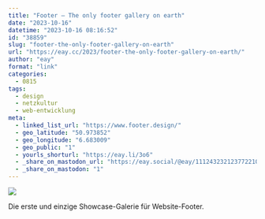 ```yaml
---
title: "Footer — The only footer gallery on earth"
date: "2023-10-16"
datetime: "2023-10-16 08:16:52"
id: "38859"
slug: "footer-the-only-footer-gallery-on-earth"
url: "https://eay.cc/2023/footer-the-only-footer-gallery-on-earth/"
author: "eay"
format: "link"
categories:
  - 0815
tags:
  - design
  - netzkultur
  - web-entwicklung
meta:
  - linked_list_url: "https://www.footer.design/"
  - geo_latitude: "50.973852"
  - geo_longitude: "6.683009"
  - geo_public: "1"
  - yourls_shorturl: "https://eay.li/3o6"
  - _share_on_mastodon_url: "https://eay.social/@eay/111243232123772210"
  - _share_on_mastodon: "1"
---
```


![](https://eay.cc/uploads/2023/footer-gallery.jpg)

Die erste und einzige Showcase-Galerie für Website-Footer.
